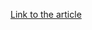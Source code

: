[Link to the article](https://blog.malwarebytes.com/threat-intelligence/2022/03/double-header-isaacwiper-and-caddywiper/)
